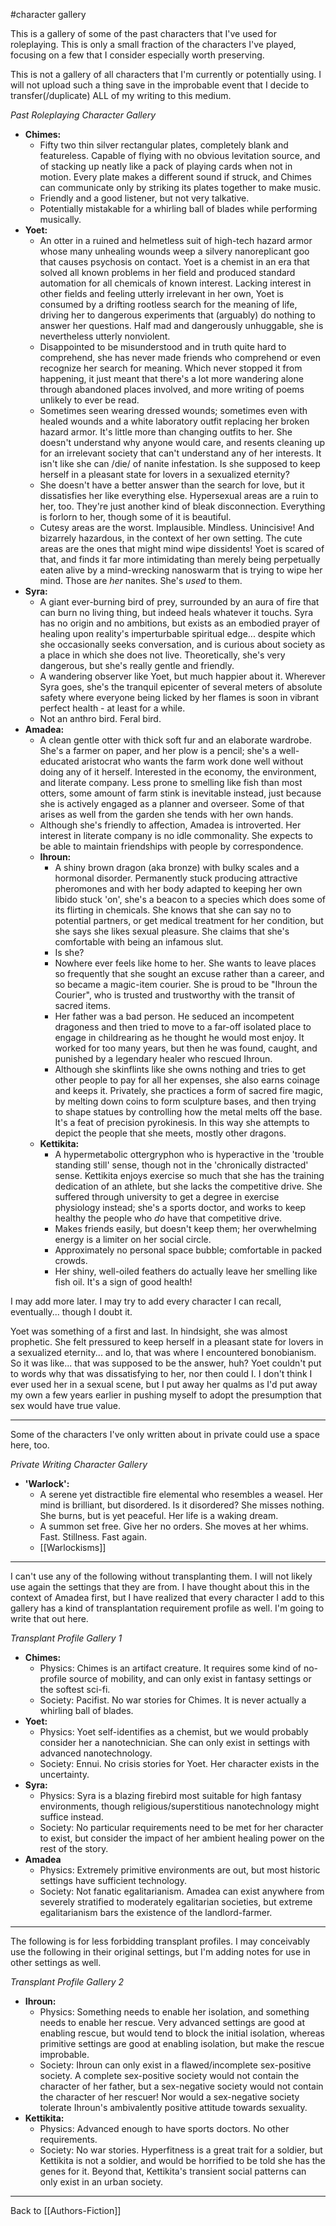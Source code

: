 #character gallery 

This is a gallery of some of the past characters that I've used for roleplaying.  This is only a small fraction of the characters I've played, focusing on a few that I consider especially worth preserving.

This is not a gallery of all characters that I'm currently or potentially using.  I will not upload such a thing save in the improbable event that I decide to transfer(/duplicate) ALL of my writing to this medium.

_Past Roleplaying Character Gallery_
* **Chimes:**
	* Fifty two thin silver rectangular plates, completely blank and featureless.  Capable of flying with no obvious levitation source, and of stacking up neatly like a pack of playing cards when not in motion.  Every plate makes a different sound if struck, and Chimes can communicate only by striking its plates together to make music.
	* Friendly and a good listener, but not very talkative.
	* Potentially mistakable for a whirling ball of blades while performing musically.
* **Yoet:**
	* An otter in a ruined and helmetless suit of high-tech hazard armor whose many unhealing wounds weep a silvery nanoreplicant goo that causes psychosis on contact.  Yoet is a chemist in an era that solved all known problems in her field and produced standard automation for all chemicals of known interest.  Lacking interest in other fields and feeling utterly irrelevant in her own, Yoet is consumed by a drifting rootless search for the meaning of life, driving her to dangerous experiments that (arguably) do nothing to answer her questions.  Half mad and dangerously unhuggable, she is nevertheless utterly nonviolent.
	* Disappointed to be misunderstood and in truth quite hard to comprehend, she has never made friends who comprehend or even recognize her search for meaning.  Which never stopped it from happening, it just meant that there's a lot more wandering alone through abandoned places involved, and more writing of poems unlikely to ever be read.
	* Sometimes seen wearing dressed wounds; sometimes even with healed wounds and a white laboratory outfit replacing her broken hazard armor.  It's little more than changing outfits to her.  She doesn't understand why anyone would care, and resents cleaning up for an irrelevant society that can't understand any of her interests.  It isn't like she can /die/ of nanite infestation.  Is she supposed to keep herself in a pleasant state for lovers in a sexualized eternity?  
	* She doesn't have a better answer than the search for love, but it dissatisfies her like everything else.  Hypersexual areas are a ruin to her, too.  They're just another kind of bleak disconnection.  Everything is forlorn to her, though some of it is beautiful.
	* Cutesy areas are the worst.  Implausible.  Mindless.  Unincisive!  And bizarrely hazardous, in the context of her own setting.  The cute areas are the ones that might mind wipe dissidents!  Yoet is scared of that, and finds it far more intimidating than merely being perpetually eaten alive by a mind-wrecking nanoswarm that is trying to wipe her mind.  Those are *her* nanites.  She's *used* to them.
* **Syra:**
	* A giant ever-burning bird of prey, surrounded by an aura of fire that can burn no living thing, but indeed heals whatever it touchs.  Syra has no origin and no ambitions, but exists as an embodied prayer of healing upon reality's imperturbable spiritual edge... despite which she occasionally seeks conversation, and is curious about society as a place in which she does not live.  Theoretically, she's very dangerous, but she's really gentle and friendly.
	* A wandering observer like Yoet, but much happier about it.  Wherever Syra goes, she's the tranquil epicenter of several meters of absolute safety where everyone being licked by her flames is soon in vibrant perfect health - at least for a while.
	* Not an anthro bird.  Feral bird.
* **Amadea:**
	* A clean gentle otter with thick soft fur and an elaborate wardrobe.  She's a farmer on paper, and her plow is a pencil; she's a well-educated aristocrat who wants the farm work done well without doing any of it herself.  Interested in the economy, the environment, and literate company.  Less prone to smelling like fish than most otters, some amount of farm stink is inevitable instead, just because she is actively engaged as a planner and overseer.  Some of that arises as well from the garden she tends with her own hands.
	* Although she's friendly to affection, Amadea is introverted.  Her interest in literate company is no idle commonality.  She expects to be able to maintain friendships with people by correspondence.
  * **Ihroun:**
	  * A shiny brown dragon (aka bronze) with bulky scales and a hormonal disorder.  Permanently stuck producing attractive pheromones and with her body adapted to keeping her own libido stuck 'on', she's a beacon to a species which does some of its flirting in chemicals.  She knows that she can say no to potential partners, or get medical treatment for her condition, but she says she likes sexual pleasure.  She claims that she's comfortable with being an infamous slut.
	  * Is she?
	  * Nowhere ever feels like home to her.  She wants to leave places so frequently that she sought an excuse rather than a career, and so became a magic-item courier.  She is proud to be "Ihroun the Courier", who is trusted and trustworthy with the transit of sacred items.
	  * Her father was a bad person.  He seduced an incompetent dragoness and then tried to move to a far-off isolated place to engage in childrearing as he thought he would most enjoy.  It worked for too many years, but then he was found, caught, and punished by a legendary healer who rescued Ihroun.
	  * Although she skinflints like she owns nothing and tries to get other people to pay for all her expenses, she also earns coinage and keeps it.  Privately, she practices a form of sacred fire magic, by melting down coins to form sculpture bases, and then trying to shape statues by controlling how the metal melts off the base.  It's a feat of precision pyrokinesis.  In this way she attempts to depict the people that she meets, mostly other dragons.
  * **Kettikita:**
	  * A hypermetabolic ottergryphon who is hyperactive in the 'trouble standing still' sense, though not in the 'chronically distracted' sense.  Kettikita enjoys exercise so much that she has the training dedication of an athlete, but she lacks the competitive drive.  She suffered through university to get a degree in exercise physiology instead; she's a sports doctor, and works to keep healthy the people who *do* have that competitive drive.
	  * Makes friends easily, but doesn't keep them; her overwhelming energy is a limiter on her social circle.
	  * Approximately no personal space bubble; comfortable in packed crowds.
	  * Her shiny, well-oiled feathers do actually leave her smelling like fish oil.  It's a sign of good health!


I may add more later.  I may try to add every character I can recall, eventually... though I doubt it.

Yoet was something of a first and last.  In hindsight, she was almost prophetic.  She felt pressured to keep herself in a pleasant state for lovers in a sexualized eternity... and lo, that was where I encountered bonobianism.  So it was like...  that was supposed to be the answer, huh?  Yoet couldn't put to words why that was dissatisfying to her, nor then could I.  I don't think I ever used her in a sexual scene, but I put away her qualms as I'd put away my own a few years earlier in pushing myself to adopt the presumption that sex would have true value.

---
Some of the characters I've only written about in private could use a space here, too.

_Private Writing Character Gallery_
  * **'Warlock':**
	  * A serene yet distractible fire elemental who resembles a weasel.  Her mind is brilliant, but disordered.  Is it disordered?  She misses nothing.  She burns, but is yet peaceful.  Her life is a waking dream.
	  * A summon set free.  Give her no orders.  She moves at her whims.  Fast.  Stillness.  Fast again.
	  * [[Warlockisms]]

---
I can't use any of the following without transplanting them.  I will not likely use again the settings that they are from.  I have thought about this in the context of Amadea first, but I have realized that every character I add to this gallery has a kind of transplantation requirement profile as well.  I'm going to write that out here.

_Transplant Profile Gallery 1_
* **Chimes:**
  * Physics:  Chimes is an artifact creature.  It requires some kind of no-profile source of mobility, and can only exist in fantasy settings or the softest sci-fi.
  * Society:  Pacifist.  No war stories for Chimes.  It is never actually a whirling ball of blades.
* **Yoet:**
  * Physics:  Yoet self-identifies as a chemist, but we would probably consider her a nanotechnician.  She can only exist in settings with advanced nanotechnology.
  * Society:  Ennui.  No crisis stories for Yoet.  Her character exists in the uncertainty.
* **Syra:**
  * Physics:  Syra is a blazing firebird most suitable for high fantasy environments, though religious/superstitious nanotechnology might suffice instead.
  * Society:  No particular requirements need to be met for her character to exist, but consider the impact of her ambient healing power on the rest of the story.
* **Amadea**
  * Physics:  Extremely primitive environments are out, but most historic settings have sufficient technology.
  * Society:  Not fanatic egalitarianism.  Amadea can exist anywhere from severely stratified to moderately egalitarian societies, but extreme egalitarianism bars the existence of the landlord-farmer.

---
The following is for less forbidding transplant profiles.  I may conceivably use the following in their original settings, but I'm adding notes for use in other settings as well.

_Transplant Profile Gallery 2_
 * **Ihroun:**
	 * Physics:  Something needs to enable her isolation, and something needs to enable her rescue.  Very advanced settings are good at enabling rescue, but would tend to block the initial isolation, whereas primitive settings are good at enabling isolation, but make the rescue improbable.
	 * Society:  Ihroun can only exist in a flawed/incomplete sex-positive society.  A complete sex-positive society would not contain the character of her father, but a sex-negative society would not contain the character of her rescuer!  Nor would a sex-negative society tolerate Ihroun's ambivalently positive attitude towards sexuality.
 * **Kettikita:**
	 * Physics:  Advanced enough to have sports doctors.  No other requirements.
	 * Society:  No war stories.  Hyperfitness is a great trait for a soldier, but Kettikita is not a soldier, and would be horrified to be told she has the genes for it.  Beyond that, Kettikita's transient social patterns can only exist in an urban society.

---
Back to [[Authors-Fiction]]


[//begin]: # "Autogenerated link references for markdown compatibility"
[Author's Fiction]: authors-fiction.md "Author's Fiction"
[//end]: # "Autogenerated link references"
